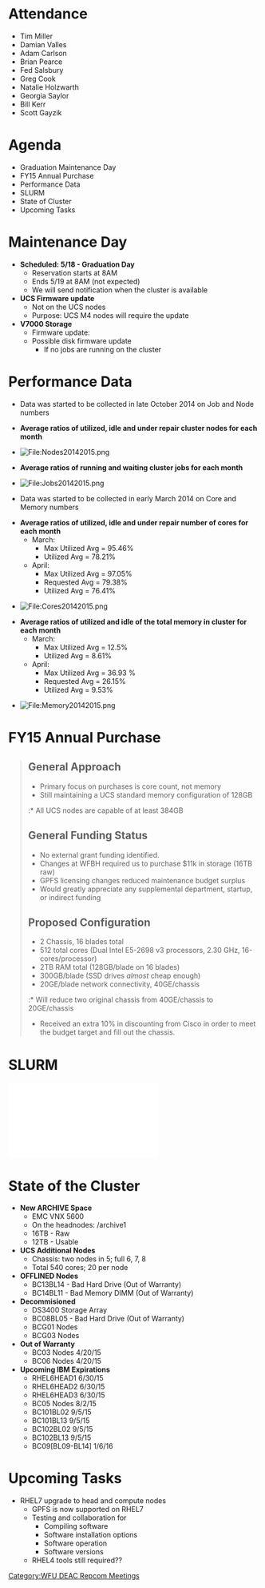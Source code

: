# Attendance

  - Tim Miller
  - Damian Valles
  - Adam Carlson
  - Brian Pearce
  - Fed Salsbury
  - Greg Cook
  - Natalie Holzwarth
  - Georgia Saylor
  - Bill Kerr
  - Scott Gayzik

# Agenda

  - Graduation Maintenance Day
  - FY15 Annual Purchase
  - Performance Data
  - SLURM
  - State of Cluster
  - Upcoming Tasks

# Maintenance Day

  - **Scheduled: 5/18 - Graduation Day**
      - Reservation starts at 8AM
      - Ends 5/19 at 8AM (not expected)
      - We will send notification when the cluster is available
  - **UCS Firmware update**
      - Not on the UCS nodes
      - Purpose: UCS M4 nodes will require the update
  - **V7000 Storage**
      - Firmware update:
      - Possible disk firmware update
          - If no jobs are running on the cluster

# Performance Data

  - Data was started to be collected in late October 2014 on Job and
    Node numbers

<!-- end list -->

  - **Average ratios of utilized, idle and under repair cluster nodes
    for each month**

<!-- end list -->

  -
    ![<File:Nodes20142015.png>‎](Nodes20142015.png‎
    "File:Nodes20142015.png‎")

<!-- end list -->

  - **Average ratios of running and waiting cluster jobs for each
    month**

<!-- end list -->

  -
    ![<File:Jobs20142015.png>](Jobs20142015.png "File:Jobs20142015.png")

<!-- end list -->

  - Data was started to be collected in early March 2014 on Core and
    Memory numbers

<!-- end list -->

  - **Average ratios of utilized, idle and under repair number of cores
    for each month**
      - March:
          - Max Utilized Avg = 95.46%
          - Utilized Avg = 78.21%
      - April:
          - Max Utilized Avg = 97.05%
          - Requested Avg = 79.38%
          - Utilized Avg = 76.41%

<!-- end list -->

  -
    ![<File:Cores20142015.png>](Cores20142015.png
    "File:Cores20142015.png")

<!-- end list -->

  - **Average ratios of utilized and idle of the total memory in cluster
    for each month**
      - March:
          - Max Utilized Avg = 12.5%
          - Utilized Avg = 8.61%
      - April:
          - Max Utilized Avg = 36.93 %
          - Requested Avg = 26.15%
          - Utilized Avg = 9.53%

<!-- end list -->

  -
    ![<File:Memory20142015.png>](Memory20142015.png
    "File:Memory20142015.png")

# FY15 Annual Purchase

> ## General Approach
>
>   - Primary focus on purchases is core count, not memory
>   - Still maintaining a UCS standard memory configuration of 128GB
>
> :\* All UCS nodes are capable of at least 384GB
>
> ## General Funding Status
>
>   - No external grant funding identified.
>   - Changes at WFBH required us to purchase $11k in storage (16TB raw)
>   - GPFS licensing changes reduced maintenance budget surplus
>   - Would greatly appreciate any supplemental department, startup, or
>     indirect funding
>
> ## Proposed Configuration
>
>   - 2 Chassis, 16 blades total
>   - 512 total cores (Dual Intel E5-2698 v3 processors, 2.30 GHz,
>     16-cores/processor)
>   - 2TB RAM total (128GB/blade on 16 blades)
>   - 300GB/blade (SSD drives *almost* cheap enough)
>   - 20GE/blade network connectivity, 40GE/chassis
>
> :\* Will reduce two original chassis from 40GE/chassis to 20GE/chassis
>
>   - Received an extra 10% in discounting from Cisco in order to meet
>     the budget target and fill out the chassis.

# SLURM

![<File:SLURM_repcom_final.pdf>](SLURM_repcom_final.pdf
"File:SLURM_repcom_final.pdf")

# State of the Cluster

  - **New ARCHIVE Space**
      - EMC VNX 5600
      - On the headnodes: /archive1
      - 16TB - Raw
      - 12TB - Usable
  - **UCS Additional Nodes**
      - Chassis: two nodes in 5; full 6, 7, 8
      - Total 540 cores; 20 per node
  - **OFFLINED Nodes**
      - BC13BL14 - Bad Hard Drive (Out of Warranty)
      - BC14BL11 - Bad Memory DIMM (Out of Warranty)
  - **Decommisioned**
      - DS3400 Storage Array
      - BC08BL05 - Bad Hard Drive (Out of Warranty)
      - BCG01 Nodes
      - BCG03 Nodes
  - **Out of Warranty**
      - BC03 Nodes 4/20/15
      - BC06 Nodes 4/20/15
  - **Upcoming IBM Expirations**
      - RHEL6HEAD1 6/30/15
      - RHEL6HEAD2 6/30/15
      - RHEL6HEAD3 6/30/15
      - BC05 Nodes 8/2/15
      - BC101BL02 9/5/15
      - BC101BL13 9/5/15
      - BC102BL02 9/5/15
      - BC102BL13 9/5/15
      - BC09\[BL09-BL14\] 1/6/16

# Upcoming Tasks

  - RHEL7 upgrade to head and compute nodes
      - GPFS is now supported on RHEL7
      - Testing and collaboration for
          - Compiling software
          - Software installation options
          - Software operation
          - Software versions
      - RHEL4 tools still required??

[Category:WFU DEAC Repcom
Meetings](Category:WFU_DEAC_Repcom_Meetings "wikilink")
